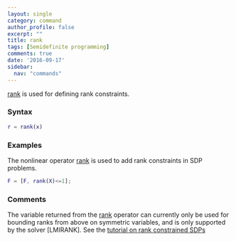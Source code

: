 ```yaml
---
layout: single
category: command
author_profile: false
excerpt: ""
title: rank
tags: [Semidefinite programming]
comments: true
date: '2016-09-17'
sidebar:
  nav: "commands"
---
```


[rank](/command/rank) is used for defining rank constraints.

### Syntax

````matlab
r = rank(x)
````

### Examples

The nonlinear operator [rank](/command/rank) is used to add rank constraints in SDP problems.

````matlab
F = [F, rank(X)<=1];
````


### Comments

The variable returned from the [rank](/command/rank) operator can currently only be used for bounding ranks from above on symmetric variables, and is only supported by the solver [LMIRANK]. See the [tutorial on rank constrained SDPs](/tutorial/ranksdp)
